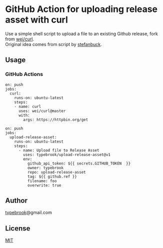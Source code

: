 # GitHub Action for uploading release asset with curl

Use a simple shell script to upload a file to an existing Github release, fork from [wei/curl](https://github.com/wei/curl).<br>
Original idea comes from script by [stefanbuck](https://gist.github.com/stefanbuck/ce788fee19ab6eb0b4447a85fc99f447).


## Usage

### GitHub Actions
```
on: push
jobs:
  curl:
    runs-on: ubuntu-latest
    steps:
    - name: curl
      uses: wei/curl@master
      with:
        args: https://httpbin.org/get
```

```
on: push
jobs:
  upload-release-asset:
    runs-on: ubuntu-latest
    steps:
      - name: Upload file to Release Asset
        uses: typebrook/upload-release-asset@v1
        env:
          github_api_token: ${{ secrets.GITHUB_TOKEN  }}
          owner: typebrook
          repo: upload-release-asset
          tag: ${{ github.ref }}
          filename: foo
          overwrite: true
```


## Author
[typebrook](https://github.com/typebrook)@gmail.com


## License
[MIT](https://opensource.org/licenses/mit-license.php)
